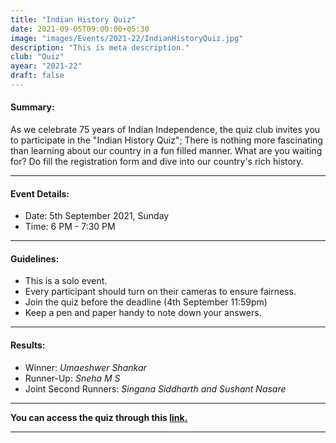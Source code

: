 ```yaml
---
title: "Indian History Quiz"
date: 2021-09-05T09:00:00+05:30
image: "images/Events/2021-22/IndianHistoryQuiz.jpg"
description: "This is meta description."
club: "Quiz"
ayear: "2021-22"
draft: false
---
```


#### Summary:
As we celebrate 75 years of Indian Independence, the quiz club invites you to participate in the "Indian History Quiz"; There is nothing more fascinating than learning about our country in a fun filled manner. What are you waiting for? Do fill the registration form and dive into our country's rich history. 

**** 

#### Event Details:
- Date: 5th September 2021, Sunday
- Time: 6 PM - 7:30 PM

****

#### Guidelines:
- This is a solo event.
- Every participant should turn on their cameras to ensure fairness.
- Join the quiz before the deadline (4th September 11:59pm)
- Keep a pen and paper handy to note down your answers.

****

#### Results:
- Winner: *Umaeshwer Shankar* 
- Runner-Up: *Sneha M S*
- Joint Second Runners: *Singana Siddharth and Sushant Nasare*

****

**You can access the quiz through this [link.](https://docs.google.com/presentation/d/1bNhWgC2sb8Iy3pXbjdrR59S8xca_bb4M/edit?usp=drive_web&ouid=100968670870895563952&rtpof=true)**

****